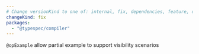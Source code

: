 ```yaml
---
# Change versionKind to one of: internal, fix, dependencies, feature, deprecation, breaking
changeKind: fix
packages:
  - "@typespec/compiler"
---
```


`@opExample` allow partial example to support visibility scenarios
